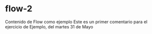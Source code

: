 # flow-2
Contenido de Flow como ejemplo
Este es un primer comentario para el ejercicio de Ejemplo, del martes 31 de Mayo